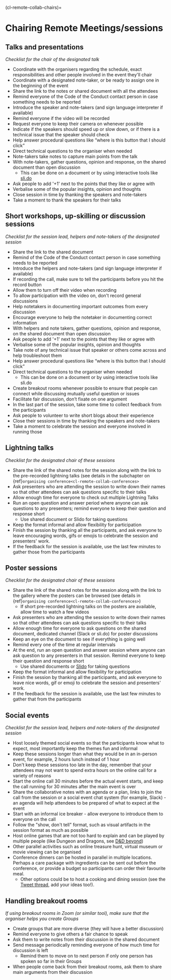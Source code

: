 (cl-remote-collab-chairs)=
# Chairing Remote Meetings/sessions

## Talks and presentations
*Checklist for the chair of the designated talk*

- Coordinate with the organisers regarding the schedule, exact responsibilities and other people involved in the event they'll chair
- Coordinate with a  designated note-taker, or be ready to assign one in the beginning of the event
- Share the link to the notes or shared document with all the attendees
- Remind everyone of the Code of the Conduct contact person in case something needs to be reported
- Introduce the speaker and note-takers (and sign language interpreter if available)
- Remind everyone if the video will be recorded
- Request everyone to keep their camera on whenever possible
- Indicate if the speakers should speed up or slow down, or if there is a technical issue that the speaker should check
- Help answer procedural questions like “where is this button that I should click”
- Direct technical questions to the organiser when needed
- Note-takers take notes to capture main points from the talk
- With note-takers, gather questions, opinion and response, on the shared document than open discussion
  - This can be done on a document or by using interactive tools like [sli.do](https://www.sli.do/)
- Ask people to add '+1' next to the points that they like or agree with
- Verbalise some of the popular insights, opinion and thoughts
- Close session in time by thanking the speakers and note-takers
- Take a moment to thank the speakers for their talks

## Short workshops, up-skilling or discussion sessions

*Checklist for the session lead, helpers and note-takers of the designated session*
- Share the link to the shared document
- Remind of the Code of the Conduct contact person in case something needs to be reported
- Introduce the helpers and note-takers (and sign language interpreter if available)
- If recording the call, make sure to tell the participants before you hit the record button
- Allow them to turn off their video when recording
- To allow participation with the video on, don't record general discussions
- Help notetakers in documenting important outcomes from every discussion
- Encourage everyone to help the notetaker in documenting correct information
- With helpers and note takers, gather questions, opinion and response, on the shared document than open discussion
- Ask people to add '+1' next to the points that they like or agree with
- Verbalise some of the popular insights, opinion and thoughts
- Take note of any technical issue that speaker or others come across and help troubleshoot them
- Help answer procedural questions like “where is this button that I should click”
- Direct technical questions to the organiser when needed
  - This can be done on a document or by using interactive tools like sli.do
- Create breakout rooms  whenever possible to ensure that people can connect while discussing mutually useful question or issues
- Facilitate fair discussion, don’t fixate on one argument
- In the last part of the session, take some time to collect feedback from the participants
- Ask people to volunteer to write short blogs about their experience
- Close their sessions in time by thanking the speakers and note-takers
- Take a moment to celebrate the session and everyone involved in running those

## Lightning talks

*Checklist for the designated chair of these sessions*

- Share the link of the shared notes for the session along with the link to the pre-recorded lightning talks (see details in the subchapter on {ref}`organising conference<cl-remote-collab-conferences>`
- Ask presenters who are attending the session to write down their names so that other attendees can ask questions specific to their talks
- Allow enough time for everyone to check out multiple Lightning Talks
- Run an open question and answer period where anyone can ask questions to any presenters; remind everyone to keep their question and response short
  - Use shared document or Slido for taking questions
- Keep the format informal and allow flexibility for participation
- Finish the session by thanking all the participants, and ask everyone to leave encouraging words, gifs or emojis to celebrate the session and presenters' work.
- If the feedback for the session is available, use the last few minutes to gather those from the participants

## Poster sessions

*Checklist for the designated chair of these sessions*

- Share the link of the shared notes for the session along with the link to the gallery where the posters can be browsed (see details in {ref}`organising conference<cl-remote-collab-conferences>`)
  - If short pre-recorded lightning talks on the posters are available, allow time to watch a few videos
- Ask presenters who are attending the session to write down their names so that other attendees can ask questions specific to their talks
- Allow enough time for everyone to ask questions on the shared document, dedicated channel (Slack or sli.do) for poster discussions
- Keep an eye on the document to see if everything is going well
- Remind every one of the time at regular intervals
- At the end, run an open question and answer session where anyone can ask question to any presenters in that session. Remind everyone to keep their question and response short
  - Use shared documents or [Slido](https://www.sli.do/) for taking questions
- Keep the format informal and allow flexibility for participation
- Finish the session by thanking all the participants, and ask everyone to leave nice words, gif or emoji to celebrate the session and presenters' work.
- If the feedback for the session is available, use the last few minutes to gather that from the participants

## Social events

*Checklist for the session lead, helpers and note-takers of the designated session*
- Host loosely themed social events so that the participants know what to expect, most importantly keep the themes fun and informal
- Keep these sessions longer than what they would be in an in-person event, for example, 2 hours lunch instead of 1 hour
- Don't keep these sessions too late in the day, remember that your attendees may not want to spend extra hours on the online call for a variety of reasons
- Start the online call 30 minutes before the actual event starts, and keep the call running for 30 minutes after the main event is over
- Share the collaborative notes with an agenda or a plan, links to join the call from the session or a social event chat system (for example, Slack) - an agenda will help attendees to be prepared of what to expect at the event
- Start with an informal ice breaker - allow everyone to introduce them to everyone on the call
- Follow the "show, don't tell" format, such as visual artifacts in the session format as much as possible
- Host online games that are not too hard to explain and can be played by multiple people (like Dungeon and Dragons, see [D&D beyond](https://twitter.com/DnDBeyond))
- Other parallel activities such as online treasure hunt, virtual museum or movie viewing can be organised
- Conference dinners can be hosted in parallel in multiple locations.
  Perhaps a care package with ingredients can be sent out before the conference, or provide a budget so participants can order their favourite meal.
  - Other options could be to host a cooking and dining session (see the [Tweet thread](https://twitter.com/kevin_kunzmann/status/1240921979462520834), add your ideas too!).

## Handling breakout rooms

*If using breakout rooms in Zoom (or similar tool), make sure that the organiser helps you create Groups*

- Create groups that are more diverse (they will have a better discussion)
- Remind everyone to give others a fair chance to speak
- Ask them to write notes from their discussion in the shared document
- Send message periodically reminding everyone of how much time for discussion is left
  - Remind them to move on to next person if only one person has spoken so far in their Groups
- When people come back from their breakout rooms, ask them to share main arguments from their discussion
